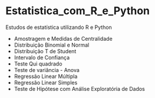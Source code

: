 # Estatistica_com_R_e_Python
Estudos de estatística utilizando R e Python 

* Amostragem e Medidas de Centralidade
* Distribuição Binomial e Normal
* Distribuição T de Student
* Intervalo de Confiança
* Teste Qui quadrado
* Teste de variância - Anova
* Regressão Linear Múltipla
* Regressão Linear Simples
* Teste de Hipótese com Análise Exploratória de Dados

